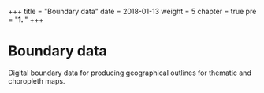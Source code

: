 +++
title = "Boundary data"
date = 2018-01-13
weight = 5
chapter = true
pre = "<b>1. </b>"
+++

<!--### Chapter 1-->

# Boundary data

Digital boundary data for producing geographical outlines for thematic and choropleth maps.
